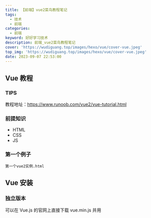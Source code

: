 ```yaml
---
title: 【前端】vue2菜鸟教程笔记
tags:
  - 技术
  - 前端
categories:
  - 前端
keyword: 好好学习技术
description: 前端_vue2菜鸟教程笔记
cover: 'https://wudiguang.top/images/hexo/vue/cover-vue.jpeg'
top_img: 'https://wudiguang.top/images/hexo/vue/cover-vue.jpeg'
date: 2023-09-07 22:53:00
---
```


## Vue 教程

### TIPS

教程地址：https://www.runoob.com/vue2/vue-tutorial.html

### 前提知识

* HTML
* CSS
* JS

### 第一个例子

`第一个vue2实例.html`

## Vue 安装

### 独立版本

可以在 Vue.js 的官网上直接下载 vue.min.js 并用 <script> 标签引入。

https://v2.vuejs.org/js/vue.min.js

### 使用 CDN 方法

* unkpg：https://unpkg.com/vue@2.6.14/dist/vue.min.js
* cdnjs：https://cdnjs.cloudflare.com/ajax/libs/vue/2.1.8/vue.min.js

### 使用 NPM

```	
npm install -g cnpm --registry=https://registry.npm.taobao.org
cnpm install vue
# 全局安装 vue-cli
cnpm install --global vue-cli
# 创建一个基于 webpack 模板的新项目
vue init webpack my-project
# 这里需要进行一些配置，默认回车即可
# 进入项目目录
cd my-project
# 安装依赖包
npm install
# 运行项目
npm run dev
# 项目打包
npm run build
```

双击打包后的`/dist/index.html`页面可能空白，可以将`index.html`文件中的`js、css`路径改成相对路径，修改后双击`index.html`就可以看到效果了


## Vue 目录结构

## Vue 起步

## Vue 模板语法

## Vue 条件语句

## Vue 循环语句

## Vue 计算属性

## Vue 监听属性

## Vue 样式绑定

## Vue 事件处理器

## Vue 表单

## Vue 组件

## Vue 组件-自定义事件

## Vue 自定义指令

## Vue 路由